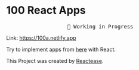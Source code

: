 # 100 React Apps

<pre align="center">
🚀 Working in Progress
</pre>

Link: https://100a.netlify.app

Try to implement apps from [here](https://github.com/florinpop17/app-ideas) with React. 

This Project was created by [Reactease](https://reactease.netlify.app/).
